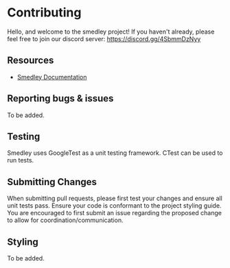 # Contributing

Hello, and welcome to the smedley project! If you haven't already, please feel free to join our discord server: https://discord.gg/4SbmmDzNyy

## Resources

* [Smedley Documentation](https://shenso.github.io/smedley_kernel/)

## Reporting bugs & issues

To be added.

## Testing

Smedley uses GoogleTest as a unit testing framework. CTest can be used to run tests.

## Submitting Changes

When submitting pull requests, please first test your changes and ensure all unit tests pass. Ensure your code is conformant to the project styling guide. You are encouraged to first submit an issue regarding the proposed change to allow for coordination/communication.

## Styling

To be added.